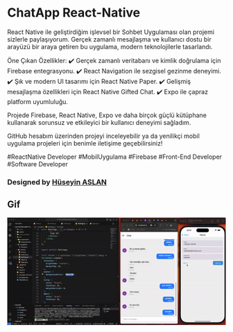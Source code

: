 
# ChatApp React-Native

React Native ile geliştirdiğim  işlevsel bir Sohbet Uygulaması olan projemi sizlerle paylaşıyorum. Gerçek zamanlı mesajlaşma ve kullanıcı dostu bir arayüzü bir araya getiren bu uygulama, modern teknolojilerle tasarlandı. 

Öne Çıkan Özellikler:
✔️ Gerçek zamanlı veritabanı ve kimlik doğrulama için Firebase entegrasyonu.
✔️ React Navigation ile sezgisel gezinme deneyimi.
✔️ Şık ve modern UI tasarımı için React Native Paper.
✔️ Gelişmiş mesajlaşma özellikleri için React Native Gifted Chat.
✔️ Expo ile çapraz platform uyumluluğu.

Projede Firebase, React Native, Expo ve daha birçok güçlü kütüphane kullanarak sorunsuz ve etkileyici bir kullanıcı deneyimi sağladım.

GitHub hesabım üzerinden projeyi inceleyebilir ya da yenilikçi mobil uygulama projeleri için benimle iletişime geçebilirsiniz! 

#ReactNative Developer #MobilUygulama #Firebase #Front-End Developer #Software Developer


###  Designed by <a href="https://www.linkedin.com/in/h%C3%BCseyin-aslan-128519203/" target="_blank">Hüseyin ASLAN</a> 


## Gif

![](./assets/gif/REC-20241203235107-ezgif.com-video-to-gif-converter.gif)
